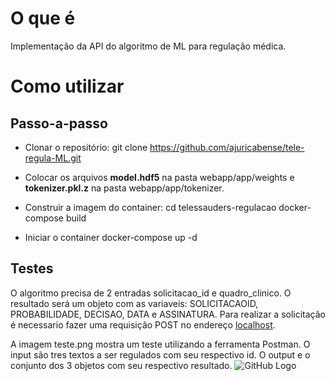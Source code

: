 # O que é
Implementação da API do algoritmo de ML para regulação médica.

# Como utilizar
## Passo-a-passo
- Clonar o repositório:
git clone https://github.com/ajuricabense/tele-regula-ML.git

- Colocar os arquivos **model.hdf5** na pasta webapp/app/weights e **tokenizer.pkl.z** na pasta webapp/app/tokenizer.  
- Construir a imagem do container:
    cd telessauders-regulacao
    docker-compose build

- Iniciar o container
docker-compose up -d

## Testes
O algoritmo precisa de 2 entradas solicitacao_id e quadro_clinico. O resultado será um objeto com as variaveis: SOLICITACAOID, PROBABILIDADE, DECISAO, DATA e ASSINATURA. Para realizar a solicitação é necessario fazer uma requisição POST no endereço [localhost](http://localhost:8080/regular).

A imagem teste.png mostra um teste utilizando a ferramenta Postman. O input são tres textos a ser regulados com seu respectivo id. O output e o conjunto dos 3 objetos com seu respectivo resultado.
![GitHub Logo](/images/example.png)

